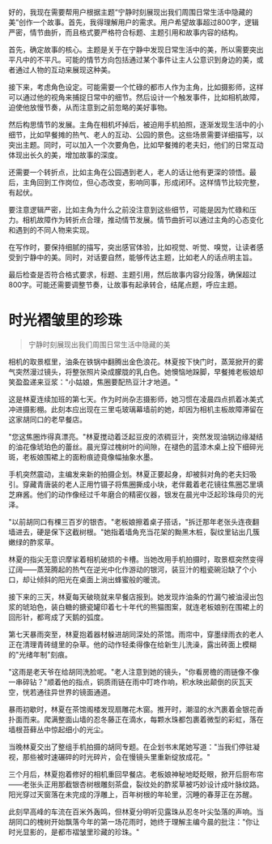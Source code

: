 <ReasoningChainRenderer>
好的，我现在需要帮用户根据主题“宁静时刻展现出我们周围日常生活中隐藏的美”创作一个故事。首先，我得理解用户的需求。用户希望故事超过800字，逻辑严密，情节曲折，而且格式要严格符合标题、主题引用和故事内容的结构。

首先，确定故事的核心。主题是关于在宁静中发现日常生活中的美，所以需要突出平凡中的不平凡。可能的情节方向包括通过某个事件让主人公意识到身边的美，或者通过人物的互动来展现这种美。

接下来，考虑角色设定。可能需要一个忙碌的都市人作为主角，比如摄影师，这样可以通过他的视角来捕捉日常中的细节。然后设计一个触发事件，比如相机故障，迫使他放慢节奏，从而注意到之前忽略的美好事物。

然后构思情节的发展。主角在相机坏掉后，被迫用手机拍照，逐渐发现生活中的小细节，比如早餐摊的热气、老人的互动、公园的景色。这些场景需要详细描写，以突出主题。同时，可以加入一个次要角色，比如早餐摊的老夫妇，他们的日常互动体现出长久的美，增加故事的深度。

还需要一个转折点，比如主角在公园遇到老人，老人的话让他有更深的领悟。最后，主角回到工作岗位，但心态改变，影响同事，形成闭环。这样情节比较完整，有起伏。

要注意逻辑严密，比如主角为什么之前没注意到这些细节，可能是因为忙碌和压力。相机故障作为转折点合理，推动情节发展。情节曲折可以通过主角的心态变化和遇到的不同人物来实现。

在写作时，要保持细腻的描写，突出感官体验，比如视觉、听觉、嗅觉，让读者感受到宁静中的美。同时，对话要自然，能够传达主题，比如老人的话点明主旨。

最后检查是否符合格式要求，标题、主题引用，然后故事内容分段落，确保超过800字。可能还需要调整节奏，让故事有起承转合，结尾点题，呼应主题。
</ReasoningChainRenderer>

# 时光褶皱里的珍珠

> 宁静时刻展现出我们周围日常生活中隐藏的美

相机的取景框里，油条在铁锅中翻腾出金色浪花。林夏按下快门时，蒸笼掀开的雾气突然漫过镜头，将整张照片染成朦胧的乳白色。她懊恼地跺脚，早餐摊老板娘却笑盈盈递来豆浆："小姑娘，焦圈要配热豆汁才地道。"

这是林夏连续加班的第七天。作为时尚杂志摄影师，她习惯在凌晨四点抓着冰美式冲进摄影棚。此刻本应出现在三里屯玻璃幕墙前的她，却因为相机主板故障滞留在这家胡同口的老早餐店。

"您这焦圈炸得真漂亮。"林夏搅动着泛起豆皮的浓稠豆汁，突然发现油锅边缘凝结的油花像琥珀色的蕾丝。晨光穿过槐树叶的间隙，在褪色的蓝漆木桌上投下细碎光斑，老板娘围裙上的面粉痕迹竟像幅抽象水墨。

手机突然震动，主编发来新的拍摄企划。林夏正要起身，却被斜对角的老夫妇吸引。穿藏青唐装的老人正用竹镊子将焦圈撕成小块，老伴戴着老花镜往焦圈芯里填芝麻酱。他们的动作像经过千年磨合的精密仪器，银发在晨光中泛起珍珠母贝的光泽。

"以前胡同口有棵三百岁的银杏。"老板娘擦着桌子搭话，"拆迁那年老张头连夜翻墙进去，硬是保下这截树根。"她指着墙角充当花架的黝黑木桩，裂纹里钻出几簇嫩绿的酢浆草。

林夏的指尖无意识摩挲着相机破损的卡槽。当她改用手机拍摄时，取景框突然变得辽阔——蒸笼腾起的热气在逆光中化作游动的银河，装豆汁的粗瓷碗沿缺了个小口，却让倾斜的阳光在桌面上淌出蜂蜜般的暖流。

接下来的三天，林夏每天破晓就来早餐店报到。她发现炸油条的竹漏勺被油浸出包浆的琥珀色，装白糖的搪瓷罐印着七十年代的熊猫图案，就连老板娘别在围裙上的回形针，都弯成了天鹅的弧度。

第七天暴雨突至，林夏抱着器材躲进胡同深处的茶馆。雨帘中，穿墨绿雨衣的老人正在清理青砖缝里的杂草。他的动作轻柔得像在给新生儿洗澡，露出砖面上模糊的"光绪年制"刻痕。

"这雨是老天爷在给胡同洗脸呢。"老人注意到她的镜头，"你看房檐的雨链像不像一串碎钻？"顺着他的指点，铜质雨链在雨中叮咚作响，积水映出颠倒的灰瓦天空，恍若通往异世界的镜面通道。

暴雨初歇时，林夏在茶馆阁楼发现扇雕花木窗。推开时，潮湿的水汽裹着金银花香扑面而来。爬满整面山墙的忍冬藤正在滴水，每颗水珠都包裹着微型的彩虹，落在墙根苔藓丛中惊起细小的光尘。

当晚林夏交出了整组手机拍摄的胡同专题。在企划书末尾她写道："当我们停驻凝视，那些被时速碾碎的时光碎片，会在慢镜头里重新绽放成花。"

三个月后，林夏抱着修好的相机重回早餐店。老板娘神秘地眨眨眼，掀开后厨布帘——老张头正用那截银杏树根雕刻茶盘，裂纹处的酢浆草被巧妙设计成叶脉纹路。阳光穿过天窗落在未完成的浮雕上，百年树根的年轮里，沉睡的春芽正在苏醒。

此刻早高峰的车流在百米外轰鸣，但林夏分明听见露珠从忍冬叶尖坠落的声响。当胡同口的槐树开始飘落今年的第一场花雨时，她终于理解主编今晨的批注："你让时光显影的，是都市褶皱里珍藏的珍珠。"